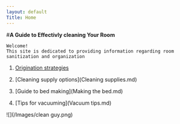 ```yaml
---
layout: default
Title: Home
---
```


   #**A Guide to Effectivly cleaning Your Room**
	
	Welcome!
	This site is dedicated to providing information regarding room sanitization and organization 


1.	[Origination strategies](Organize.md)
	
2.	 [Cleaning supply options](Cleaning supplies.md)
	
3.	[Guide to bed making](Making the bed.md)

4.	[Tips for vacuuming](Vacuum tips.md)


![](/Images/clean guy.png)
